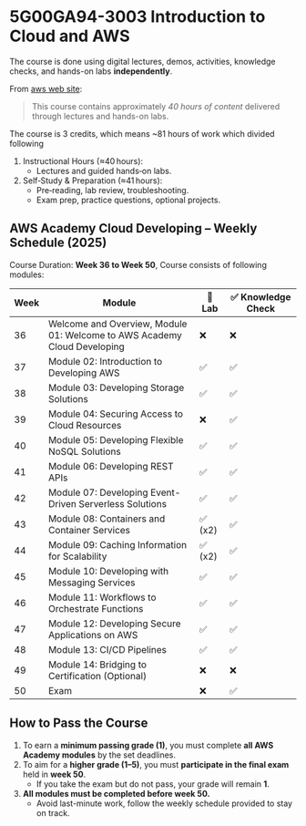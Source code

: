 # 5G00GA94-3003 Introduction to Cloud and AWS

The course is done using digital lectures, demos, activities, knowledge checks, and hands-on labs **independently**.

From [aws web site](https://aws.amazon.com/training/awsacademy/#:~:text=Architect%20–%20Associate%20certification.-,This%20course%20contains%20approximately%2040%20hours%20of%20content%20delivered%20through,on%20labs%2C%20and%20project%20work.):

> This course contains approximately _40 hours of content_ delivered through lectures and hands-on labs.

The course is 3 credits, which means ~81 hours of work which divided following

1. Instructional Hours (≈40 hours):
   - Lectures and guided hands‑on labs.
2. Self‑Study & Preparation (≈41 hours):
   - Pre‑reading, lab review, troubleshooting.
   - Exam prep, practice questions, optional projects.

## AWS Academy Cloud Developing – Weekly Schedule (2025)

Course Duration: **Week 36 to Week 50**, Course consists of following modules:

| Week | Module                                                                   | 🧪 Lab  | ✅ Knowledge Check |
| ---- | ------------------------------------------------------------------------ | ------- | ------------------ |
| 36   | Welcome and Overview, Module 01: Welcome to AWS Academy Cloud Developing | ❌      | ❌                 |
| 37   | Module 02: Introduction to Developing AWS                                | ✅      | ✅                 |
| 38   | Module 03: Developing Storage Solutions                                  | ✅      | ✅                 |
| 39   | Module 04: Securing Access to Cloud Resources                            | ❌      | ✅                 |
| 40   | Module 05: Developing Flexible NoSQL Solutions                           | ✅      | ✅                 |
| 41   | Module 06: Developing REST APIs                                          | ✅      | ✅                 |
| 42   | Module 07: Developing Event-Driven Serverless Solutions                  | ✅      | ✅                 |
| 43   | Module 08: Containers and Container Services                             | ✅ (x2) | ✅                 |
| 44   | Module 09: Caching Information for Scalability                           | ✅ (x2) | ✅                 |
| 45   | Module 10: Developing with Messaging Services                            | ✅      | ✅                 |
| 46   | Module 11: Workflows to Orchestrate Functions                            | ✅      | ✅                 |
| 47   | Module 12: Developing Secure Applications on AWS                         | ✅      | ✅                 |
| 48   | Module 13: CI/CD Pipelines                                               | ✅      | ✅                 |
| 49   | Module 14: Bridging to Certification (Optional)                          | ❌      | ❌                 |
| 50   | Exam                                                                     | ❌      | ✅                 |

## How to Pass the Course

1. To earn a **minimum passing grade (1)**, you must complete **all AWS Academy modules** by the set deadlines.
2. To aim for a **higher grade (1–5)**, you must **participate in the final exam** held in **week 50**.
   - If you take the exam but do not pass, your grade will remain **1**.
3. **All modules must be completed before week 50.**
   - Avoid last-minute work, follow the weekly schedule provided to stay on track.
